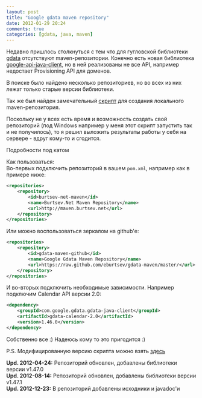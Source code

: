 ```yaml
---
layout: post
title: "Google gdata maven repository"
date: 2012-01-29 20:24
comments: true
categories: [gdata, java, maven]
---
```

Недавно пришлось столкнуться с тем что для гугловской библиотеки [gdata](http://code.google.com/p/gdata-java-client/) отсутствуют maven-репозитории. Конечно есть новая библиотека [google-api-java-client](http://code.google.com/p/google-api-java-client/), но в ней реализованы не все API, например недостает Provisioning API для доменов.

В поиске было найдено несколько репозиториев, но во всех из них лежат только старые версии библиотеки.

Так же был найден замечательный [скрипт](https://github.com/dcarter/Google-Data-APIs-Mavenized/network) для создания локального maven-репозитория.

Поскольку не у всех есть время и возможность создать свой репозиторий (под Windows например у меня этот скрипт запустить так и не получилось), то я решил выложить результаты работы у себя на сервере - вдруг кому-то и сгодится.

Подробности под катом
<!--more-->
Как пользоваться:  
Во-первых подключить репозиторий в вашем ```pom.xml```, например как в примере ниже:
``` xml pom.xml
<repositories>
	<repository>
		<id>burtsev-net-maven</id>
		<name>Burtsev.Net Maven Repository</name>
		<url>http://maven.burtsev.net</url>
	</repository>
</repositories>
```  
Или можно воспользоваться зеркалом на github'e:
``` xml pom.xml
<repositories>
	<repository>
		<id>gdata-maven-github</id>
		<name>Google Gdata Maven Repository</name>
		<url>https://raw.github.com/eburtsev/gdata-maven/master/</url>
	</repository>
</repositories>
```  
И во-вторых подключить необходимые зависимости. Например подключим Calendar API версии 2.0:
``` xml pom.xml
<dependency>
	<groupId>com.google.gdata.gdata-java-client</groupId>
	<artifactId>gdata-calendar-2.0</artifactId>
	<version>1.46.0</version>
</dependency>
```  
Собственно все :) Надеюсь кому то это пригодится :)

P.S. Модифицированную версию скрипта можно взять [здесь](https://github.com/eburtsev/Google-Data-APIs-Mavenized)

**Upd. 2012-04-24:** Репозиторий обновлен, добавлены библиотеки версии v1.47.0  
**Upd. 2012-08-14:** Репозиторий обновлен, добавлены библиотеки версии v1.47.1  
**Upd. 2012-12-23:** В репозиторий добавлены исходники и javadoc'и

